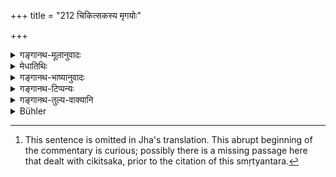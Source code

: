 +++
title = "212 चिकित्सकस्य मृगयोः"

+++

<details><summary>गङ्गानथ-मूलानुवादः</summary>

Nor the food of this physician, or of the hunter, or of a cruel person, or of one who lives on leavings; nor the food of the “Ugra;” nor what has been cooked for the newly-delivered woman, until ten days have passed; nor that which has been interrupted by washing.—(212)
</details>

<details><summary>मेधातिथिः</summary>

स्मृत्यन्तरे विशेषः श्रूयते- "शल्या नर्तकजीविनः"[^२६५] । **मृगयुर्** मृगव्याधः । आखेटकार्थं मांसविक्रयार्थं वा यो मृगान् हन्ति । **क्रूर** अनृजुप्रकृतिः दुष्प्रसादः । **उच्छिष्टभोजी** निषिद्धोच्छिष्टभोजी । **उग्रो** जातिविशेषः । राजेत्य् एतस्य वेदे प्रयोगो दृश्यते । "उग्रो मध्यमशीरिव" (र्व् १०.९७.१२) इति । न च तस्यान्यः प्रतिषेधो ऽस्ति, दोषप्रदर्शनप्रकारेण च न श्रूयते "राजान्नं तेज आदत्ते" (म्ध् ४.२१८) इत्य् अर्थवादाच् च प्रतिषेधः ।


[^२६५]:
     This sentence is omitted in Jha's translation. This abrupt beginning of the commentary is curious; possibly there is a missing passage here that dealt with cikitsaka, prior to the citation of this smṛtyantara.

- **सूतिकान्नं** सूतिकाम् उद्दिश्य यत् कृतं तत्कुलीनैर् अपि तद् अभोज्यम् । तद् अनाद्यम् **अनिर्दशं** दशाहानि यावत् । तेन यद्य् अपि क्षत्रियादीनां दशाहाद् ऊर्ध्वम् आशौचं तथापि दशाहानि न भोज्यम् । पाठान्तरं "सूतकान्नम्" इति । सूतकशब्देन च तद्वन्तः पुरुषा लक्ष्यन्ते । येषां कुले सूतकं ते दशाहं न भोज्यान्ना इति । यस्मिन् पक्षे सर्वेषां दशाहं सूतकाशौचं तत्रायं प्रतिषेधः । यदा तु मातापित्रोः सूतकं मातुर् वेति पक्षस् तदा यावद् आशौचं न भोज्यम् । **अनिर्दश**ग्रहणम् आशौचनिवृत्त्युपलक्षणार्थम् । तेन क्षत्रियादीनां यस्य यावद् आशौचकालः स तावत्कालम् अभोज्यान्नः । "सूतकान्नम् अनिर्दशम्" इति पठितव्ये वृत्तानुरोधात् पर्याचान्तपदेन व्यवधानम् ।

- <u>अन्यैस्</u> तु स्वतन्त्रम् **अनिर्दश**ग्रहणं व्याख्यातम् । **सूतक**शब्देन आशौचकालो ऽनुद्योत्यते । **अनिर्दशं** गवादीनां पयः । पर्याचान्तं शौचाचमनव्यपेतम् अर्धभुक्ते केनचित् कारणेन यद्य् आचामति तदा पुनर् भुक्तोज्झितं नाशितव्यम् ॥ ४.२१२ ॥
</details>

<details><summary>गङ्गानथ-भाष्यानुवादः</summary>

‘*Hunter*,’—the professional hunter of animals; one who kills animals for purposes of hunting, or for the purpose of selling their flesh.

‘*Cruel*,’—whose nature is not straightforward, who is difficult to please.

‘*One who lives on leavings*,’—*i.e*., one who eats such leavings as have been forbidden.

‘*Ugra*’—is the name of a special sub-caste. In the Veda, the term is applied to a kind of king, one who forms the central link in the chain of the king’s alliance. There is no other prohibition regarding such a king; it is only in course of showing the evils arising from eating the food of such kings that we rend—‘the food given by kings deprives one of one’s energy,’ from which some sort of prohibition may be inferred. \[For all these reasons, the term ‘*Ugra*’ in the text must be taken to stand for a particular mixed caste, and not for the *king* \].

‘*Sūtikānnam*’ is food prepared for the woman in childbed; and this should not be eaten even by men of her own family.

This food is to be avoided ‘*until, ten days have passed*.’ Though, in the case of the Kṣatriya and other castes, the period of impurity lasts longer than ten days, yet the food is to be avoided for ten days only.

Another reading is ‘*sūtakānnam*;’ and the term ‘*sūtaka*,’ ‘impurity,’ due to child-birth, in this case, would indicate the *persons* under that impurity; the meaning being that ‘one should not eat for ten days the food offered by persons, in whose family there is impurity due to child-birth.’ This prohibition applies to those cases in which, for all persons, the period of impurity due to child-birth extends over ten days. But if the view be taken that impurity due to childbirth applies to the parents only, or to the mother only,—then food is to be avoided as long as the period of impurity may last in each particular case;—the term ‘*until ten days have passed*’ being indicative of the ‘period of impurity.’ Thus *Kṣattñyas* and others would have their food avoided during such time as the period of impurity may last in each individual case.

‘*Sūtikānnamanirdaśam*’ being the right form of the expression, the term ‘*paryācāntam*,’ ‘*that which has been interrupted by washing*,’ has been made to intervene (between the words, ‘*sūtikānnam*’ and ‘*anirdaśam*’) by considerations of metrical exegencies.

Others have taken ‘*anirdaśam*’ separately, by itself (and not as qualifying ‘*sūtakānnam*’). Under this, the term ‘*sūtaka*’ would indicate the period of impurity, and ‘*anirdaśam*’ would stand for the milk of the cow and other animals (within ten days of their calving).

‘*Interrupted by washing*’— in course of which rinsing and washing have been done. If, for some reason, the person washes his hand, then he should not eat of the food left in the dish.—(212)
</details>

<details><summary>गङ्गानथ-टिप्पन्यः</summary>

‘*Ugra*’—‘A man of the *Ugra* caste’ (Medhātithi, Govindarāja, Nārāyaṇa
and Nandana)—‘a king’ (suggested by Medhātithi, and Govindarāja);—‘one
who perpetrates dreadful deeds’ (Kullūka and Rāghavānanda).

This verse is quoted in *Mitākṣarā* (on 3.290);—in *Smṛtitattva* (p.
451), which adds the following notes:—The food that has been cooked for
the newly-delivered woman should not he eaten by members of her
family;—‘*paryācānta*’—when several men are eating in a line, if any one
of them happen to rinse his mouth, the others should not continue to
eat;—‘*anirdaśam*’ is the food of a man who has not got rid of the
impurity due to child-birth.

It is quoted in *Madanapārijāta* (p. 945);—and in *Vīramitrodaya*
(Āhnika, p. 495), which adds—‘*chikitsaka*’ is ‘one who makes a living
by administering medicine’;—‘*mṛgayu*’ is one who kills animals by means
other than arrows, *i.e*., by means of traps and such
contrivances;—‘*Krūra*’ is the man who harbours within him much anger,
*i.e*., ill-tempered;—‘*ucchiṣṭabhojī*’—who eats such leavings as are
forbidden;—‘*ugra*’ is one who does cruel deeds, or one who is *born of
a Kṣatriya father and* Vaiśya mother, or a king;—‘*Sūtikānnam*’—the food
that has been cooked for a newly-delivered woman should not be eaten
even by members of her own family;—‘*paryācāntam*,’—when several men are
eating in a line, if some one should ignore the presence of others and
rinse his mouth, then the food before the others becomes ‘*paryācānta*’;
but there is no harm if the person rinsing his mouth happen to be one’s
‘elder’;—or ‘*paryācānta*’ may be explained as that food over which the
water of mouth-washing has been thrown;—‘*anirdaśam*’ is the food of a
person still impure by reason of child-birth.

It is quoted in *Hemādri* (Śrāddha, p. 772);—and in *Prāyaścittaviveka*
(p. 200) which has the following notes:—‘*sūtikānnam*’, food cooked for
a woman newly delivered; ‘within ten days of the delivery’
(‘*anirdaśam*’), according to the commentator who says that
‘*anirdaśam*’ qualifies ‘*sūtikānnam*’;—‘*paryācāntam*’, which is in
close proximity to the water dropped in rinsing the mouth.
</details>

<details><summary>गङ्गानथ-तुल्य-वाक्यानि</summary>

*Gautama* (17.15).—(See above.)

(Do.) (17. 20).—‘The milk of the cow before the lapse of ten days since
her calving.’

*Āpastamba* (1.19.14-16).—(See above.)

(Do.) (1. 16. 18).—‘When any one dies in a family, one should not eat
there until ten days have passed.’ *Āpastamba* (1.18.21).—‘The
physician.’

*Viṣṇu* (51.10).—‘The food of the loose woman, the hypocrite, the
physician, the fowler, the cruel man, and those who live upon leavings.’

*Yājñavalkya* (1.162).—(See above.)

*Mahābhārata* (Śānti, 35.30)—‘The food of the physician, of the guard,
of the multitude, of people accused of crimes, and of those who make a
living by acting or by women.’
</details>

<details><summary>Bühler</summary>

212	Nor (the food given) by a physician, a hunter, a cruel man, one who eats the fragments (of another's meal), nor the food of an Ugra, nor that prepared for a woman in childbed, nor that (given at a dinner) where (a guest rises) prematurely (and) sips water, nor that (given by a woman) whose ten days of impurity have not elapsed,
</details>

